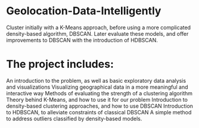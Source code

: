 # Geolocation-Data-Intelligently
Cluster initially with a K-Means approach, before using a more complicated density-based algorithm, DBSCAN. 
Later evaluate these models, and offer improvements to DBSCAN with the introduction of HDBSCAN.

# The project includes:

  An introduction to the problem, as well as basic exploratory data analysis and visualizations
  Visualizing geographical data in a more meaningful and interactive way
  Methods of evaluating the strength of a clustering algorithm
  Theory behind K-Means, and how to use it for our problem
  Introduction to density-based clustering approaches, and how to use DBSCAN
  Introduction to HDBSCAN, to alleviate constraints of classical DBSCAN
  A simple method to address outliers classified by density-based models.
